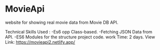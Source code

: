 # MovieApi
 website for showing real movie data from Movie DB API.

Technical Skills Used : 
-Es6 opp Class-based.  -Fetching JSON Data from API.  -ES6 Modules for the structure project code.
work Time:  2 days.
View Link:  https://movieapi2.netlify.app/
